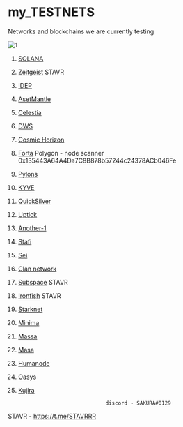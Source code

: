 # my_TESTNETS
Networks and blockchains we are currently testing


![1](https://user-images.githubusercontent.com/44331529/171047163-1b64412a-a60c-4e6a-9a97-e036dfcf8be5.png)



1. [SOLANA](https://www.validators.app/?q=9GMmVYJBw5Cj58P8QtXtesyQUtA9GyecPb6kCki7QSo5&network=testnet&order=&refresh=&commit=Search)
2. [Zeitgeist](https://telemetry.polkadot.io/#list/0xb90cd3a37b4793c6494b78962986f4f6ed3ec2eda91a6b84fd8457d24f606b9c) STAVR
3. [IDEP](https://chadscan.com/validators/idepvaloper16jd3xjhl0kjgmuqguut0adxpfdhrmz26mgvd8n)
4. [AsetMantle](https://test-mantle-1.explorer.assetmantle.one/validators/mantlevaloper1d5c53jlygt0v0s7ljsh2mqdwlg73dk00qv4ta0)
5. [Celestia](https://celestia.explorers.guru/validator/celestiavaloper1lv6254w0xz7t3qsgsueag7eexrdj9rpwg5uyer)
6. [DWS](https://dws.explorers.guru/validator/dewebvaloper12wjeysnjx264gs264q4sp5khsffpewpassjplh)
7. [Cosmic Horizon](https://coho.explorers.guru/validator/cohovaloper1mrr2tj92fqv0wgzlhwyet8e23l84h0u0hrr4tj)
8. [Forta](https://explorer.forta.network/network) Polygon - node scanner 0x135443A64A4Da7C8B878b57244c24378ACb046Fe
9. [Pylons](https://pylons.explorers.guru/validator/pylovaloper16sttxsupvxyv8g2m8xejntxw4eukqqt77tflhh)
9. [KYVE](https://kyve.explorers.guru/validator/kyvevaloper162ydfdt3j34cx9ndrajfsjxcf5e2hfuxjm49rd)
10. [QuickSilver](https://quicksilver.explorers.guru/validator/quickvaloper10hmn0sc656hd9du5483rkeelu9r7lkusu0yay8)
11. [Uptick](https://explorer.testnet.uptick.network/uptick-network-testnet/staking/uptickvaloper1n9urj4d6mngtuhpfysdxu7nq72e8830wkx5mug)
13. [Another-1](https://test-anone.zenscan.io/validator.php?addr=onevaloper13nlxz82s78xkf803ygc4yclg9cc6we6aw60079)
14. [Stafi](https://testnet-explorer.stafihub.io/stafi-hub-testnet/staking/stafivaloper1auwyy6qm6slxfg5uy7cl5th9s8juapnv6rap32)
15. [Sei](https://sei.explorers.guru/validator/cosmosvaloper1kxnf4n0yjjyhjx0n7mkwzkx68agjt0m37t3nh4)
16. [Clan network](https://testnet.explorer.testnet.run/Clan%20Network/staking/clanvaloper1hzln3x9ve6s23ga7vtvrtfkxd2ac9duqf3e3ct)
17. [Subspace](https://telemetry.subspace.network/#list/0x8e975582755f7fd4c125e64a51bafadca9dfaf18b0183ac19bc589d36d44aeed) STAVR
18. [Ironfish](https://testnet.ironfish.network/leaderboard) STAVR
19. [Starknet](https://discord.com/channels/793094838509764618/956557041336455290/980346285309710367)
20. [Minima](https://github.com/obajay/my_TESTNETS/blob/main/README.md)
21. [Massa](https://github.com/obajay/my_TESTNETS/blob/main/README.md)
22. [Masa](https://github.com/obajay/my_TESTNETS/blob/main/README.md)
23. [Humanode](https://github.com/obajay/my_TESTNETS/blob/main/README.md)
24. [Oasys](https://github.com/obajay/my_TESTNETS/blob/main/README.md)
25. [Kujira](https://cosmosrun.info/kujira-harpoon-3/staking/kujiravaloper1w6me5d32gvkjd566g92gqxdtjy6kj6uepvqpft)




                                    discord - SAKURA#0129

  STAVR - https://t.me/STAVRRR


